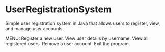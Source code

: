 # UserRegistrationSystem
Simple user registration system in Java that allows users to register, view, and manage user accounts.

MENU:
  Register a new user.
  View user details by username.
  View all registered users.
  Remove a user account.
  Exit the program.
